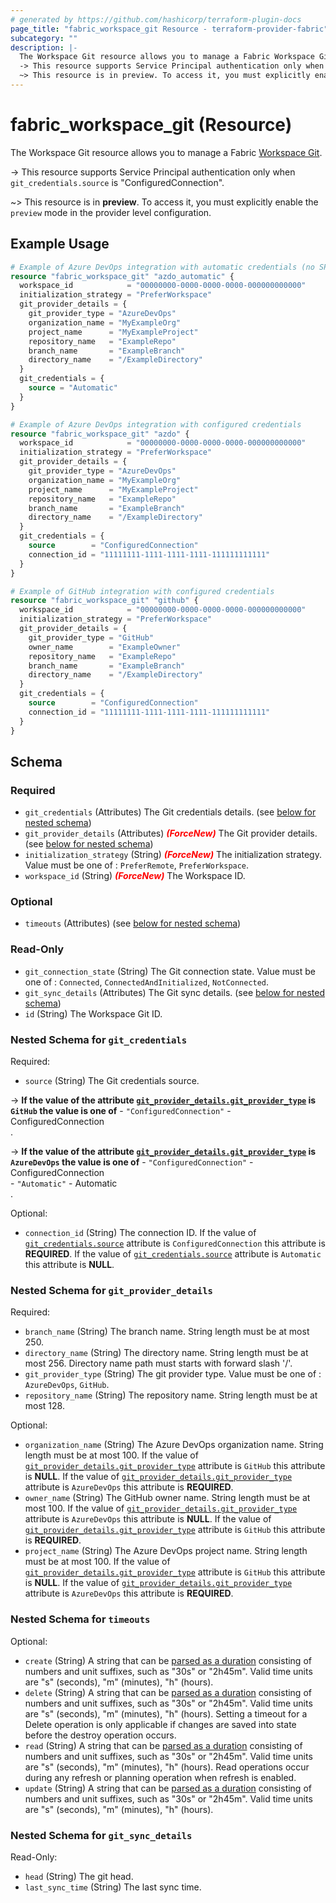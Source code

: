 ```yaml
---
# generated by https://github.com/hashicorp/terraform-plugin-docs
page_title: "fabric_workspace_git Resource - terraform-provider-fabric"
subcategory: ""
description: |-
  The Workspace Git resource allows you to manage a Fabric Workspace Git https://learn.microsoft.com/fabric/cicd/git-integration/intro-to-git-integration.
  -> This resource supports Service Principal authentication only when git_credentials.source is "ConfiguredConnection".
  ~> This resource is in preview. To access it, you must explicitly enable the preview mode in the provider level configuration.
---
```


# fabric_workspace_git (Resource)

The Workspace Git resource allows you to manage a Fabric [Workspace Git](https://learn.microsoft.com/fabric/cicd/git-integration/intro-to-git-integration).

-> This resource supports Service Principal authentication only when `git_credentials.source` is "ConfiguredConnection".

~> This resource is in **preview**. To access it, you must explicitly enable the `preview` mode in the provider level configuration.

## Example Usage

```terraform
# Example of Azure DevOps integration with automatic credentials (no SPN support, only User identity is supported)
resource "fabric_workspace_git" "azdo_automatic" {
  workspace_id            = "00000000-0000-0000-0000-000000000000"
  initialization_strategy = "PreferWorkspace"
  git_provider_details = {
    git_provider_type = "AzureDevOps"
    organization_name = "MyExampleOrg"
    project_name      = "MyExampleProject"
    repository_name   = "ExampleRepo"
    branch_name       = "ExampleBranch"
    directory_name    = "/ExampleDirectory"
  }
  git_credentials = {
    source = "Automatic"
  }
}

# Example of Azure DevOps integration with configured credentials
resource "fabric_workspace_git" "azdo" {
  workspace_id            = "00000000-0000-0000-0000-000000000000"
  initialization_strategy = "PreferWorkspace"
  git_provider_details = {
    git_provider_type = "AzureDevOps"
    organization_name = "MyExampleOrg"
    project_name      = "MyExampleProject"
    repository_name   = "ExampleRepo"
    branch_name       = "ExampleBranch"
    directory_name    = "/ExampleDirectory"
  }
  git_credentials = {
    source        = "ConfiguredConnection"
    connection_id = "11111111-1111-1111-1111-111111111111"
  }
}

# Example of GitHub integration with configured credentials
resource "fabric_workspace_git" "github" {
  workspace_id            = "00000000-0000-0000-0000-000000000000"
  initialization_strategy = "PreferWorkspace"
  git_provider_details = {
    git_provider_type = "GitHub"
    owner_name        = "ExampleOwner"
    repository_name   = "ExampleRepo"
    branch_name       = "ExampleBranch"
    directory_name    = "/ExampleDirectory"
  }
  git_credentials = {
    source        = "ConfiguredConnection"
    connection_id = "11111111-1111-1111-1111-111111111111"
  }
}
```

<!-- schema generated by tfplugindocs -->
## Schema

### Required

- `git_credentials` (Attributes) The Git credentials details. (see [below for nested schema](#nestedatt--git_credentials))
- `git_provider_details` (Attributes) <i style="color:red;font-weight: bold">(ForceNew)</i> The Git provider details. (see [below for nested schema](#nestedatt--git_provider_details))
- `initialization_strategy` (String) <i style="color:red;font-weight: bold">(ForceNew)</i> The initialization strategy. Value must be one of : `PreferRemote`, `PreferWorkspace`.
- `workspace_id` (String) <i style="color:red;font-weight: bold">(ForceNew)</i> The Workspace ID.

### Optional

- `timeouts` (Attributes) (see [below for nested schema](#nestedatt--timeouts))

### Read-Only

- `git_connection_state` (String) The Git connection state. Value must be one of : `Connected`, `ConnectedAndInitialized`, `NotConnected`.
- `git_sync_details` (Attributes) The Git sync details. (see [below for nested schema](#nestedatt--git_sync_details))
- `id` (String) The Workspace Git ID.

<a id="nestedatt--git_credentials"></a>

### Nested Schema for `git_credentials`

Required:

- `source` (String) The Git credentials source.

-> **If the value of the attribute [`git_provider_details.git_provider_type`](#git_provider_details.git_provider_type) is `GitHub` the value is one of** - `"ConfiguredConnection"` - ConfiguredConnection<br>.

-> **If the value of the attribute [`git_provider_details.git_provider_type`](#git_provider_details.git_provider_type) is `AzureDevOps` the value is one of** - `"ConfiguredConnection"` - ConfiguredConnection<br>- `"Automatic"` - Automatic<br>.

Optional:

- `connection_id` (String) The connection ID. If the value of [`git_credentials.source`](#git_credentials.source) attribute is `ConfiguredConnection` this attribute is **REQUIRED**. If the value of [`git_credentials.source`](#git_credentials.source) attribute is `Automatic` this attribute is **NULL**.

<a id="nestedatt--git_provider_details"></a>

### Nested Schema for `git_provider_details`

Required:

- `branch_name` (String) The branch name. String length must be at most 250.
- `directory_name` (String) The directory name. String length must be at most 256. Directory name path must starts with forward slash '/'.
- `git_provider_type` (String) The git provider type. Value must be one of : `AzureDevOps`, `GitHub`.
- `repository_name` (String) The repository name. String length must be at most 128.

Optional:

- `organization_name` (String) The Azure DevOps organization name. String length must be at most 100. If the value of [`git_provider_details.git_provider_type`](#git_provider_details.git_provider_type) attribute is `GitHub` this attribute is **NULL**. If the value of [`git_provider_details.git_provider_type`](#git_provider_details.git_provider_type) attribute is `AzureDevOps` this attribute is **REQUIRED**.
- `owner_name` (String) The GitHub owner name. String length must be at most 100. If the value of [`git_provider_details.git_provider_type`](#git_provider_details.git_provider_type) attribute is `AzureDevOps` this attribute is **NULL**. If the value of [`git_provider_details.git_provider_type`](#git_provider_details.git_provider_type) attribute is `GitHub` this attribute is **REQUIRED**.
- `project_name` (String) The Azure DevOps project name. String length must be at most 100. If the value of [`git_provider_details.git_provider_type`](#git_provider_details.git_provider_type) attribute is `GitHub` this attribute is **NULL**. If the value of [`git_provider_details.git_provider_type`](#git_provider_details.git_provider_type) attribute is `AzureDevOps` this attribute is **REQUIRED**.

<a id="nestedatt--timeouts"></a>

### Nested Schema for `timeouts`

Optional:

- `create` (String) A string that can be [parsed as a duration](https://pkg.go.dev/time#ParseDuration) consisting of numbers and unit suffixes, such as "30s" or "2h45m". Valid time units are "s" (seconds), "m" (minutes), "h" (hours).
- `delete` (String) A string that can be [parsed as a duration](https://pkg.go.dev/time#ParseDuration) consisting of numbers and unit suffixes, such as "30s" or "2h45m". Valid time units are "s" (seconds), "m" (minutes), "h" (hours). Setting a timeout for a Delete operation is only applicable if changes are saved into state before the destroy operation occurs.
- `read` (String) A string that can be [parsed as a duration](https://pkg.go.dev/time#ParseDuration) consisting of numbers and unit suffixes, such as "30s" or "2h45m". Valid time units are "s" (seconds), "m" (minutes), "h" (hours). Read operations occur during any refresh or planning operation when refresh is enabled.
- `update` (String) A string that can be [parsed as a duration](https://pkg.go.dev/time#ParseDuration) consisting of numbers and unit suffixes, such as "30s" or "2h45m". Valid time units are "s" (seconds), "m" (minutes), "h" (hours).

<a id="nestedatt--git_sync_details"></a>

### Nested Schema for `git_sync_details`

Read-Only:

- `head` (String) The git head.
- `last_sync_time` (String) The last sync time.
